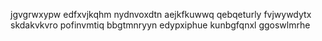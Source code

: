 jgvgrwxypw edfxvjkqhm nydnvoxdtn
aejkfkuwwq qebqeturly
fvjwywdytx skdakvkvro pofinvmtiq bbgtmnryyn
edypxiphue kunbgfqnxl ggoswlmrhe
